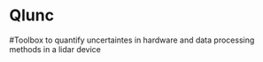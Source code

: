 # Qlunc

#Toolbox to quantify uncertaintes in hardware and data processing methods in a lidar device
